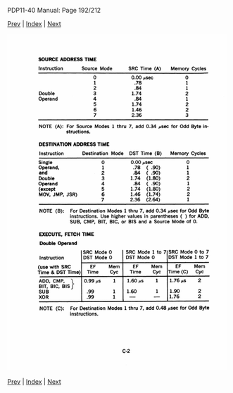 PDP11-40 Manual: Page 192/212

[Prev](pdp11-40-000191.html) | [Index](index.html) | [Next](pdp11-40-000193.html)

![](pdp11-40-000192.gif)

[Prev](pdp11-40-000191.html) | [Index](index.html) | [Next](pdp11-40-000193.html)

